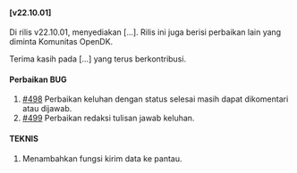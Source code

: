#### [v22.10.01]

Di rilis v22.10.01, menyediakan [...]. Rilis ini juga berisi perbaikan lain yang diminta Komunitas OpenDK.

Terima kasih pada [...] yang terus berkontribusi.

#### Perbaikan BUG
1. [#498](https://github.com/OpenSID/OpenDK/issues/498) Perbaikan keluhan dengan status selesai masih dapat dikomentari atau dijawab.
2. [#499](https://github.com/OpenSID/OpenDK/issues/499) Perbaikan redaksi tulisan jawab keluhan.

#### TEKNIS
1. Menambahkan fungsi kirim data ke pantau.
